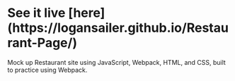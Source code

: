 <h1>See it live [here](https://logansailer.github.io/Restaurant-Page/)</h1>
Mock up Restaurant site using JavaScript, Webpack, HTML, and CSS, built to practice using Webpack.
